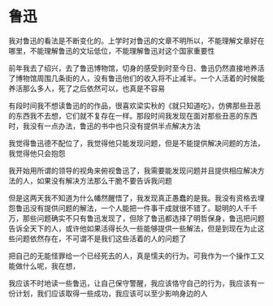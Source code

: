 # 鲁迅

我对鲁迅的看法是不断变化的。上学时对鲁迅的文章不明所以，不能理解文章好在哪里，不能理解鲁迅的文坛低位，不能理解鲁迅对这个国家重要性

前年我去了绍兴，去了鲁迅博物馆，切身的感受到时至今日、鲁迅仍然直接地养活了博物馆周围几条街的人，没有鲁迅他们的收入将不止减半。一个人活着的时候能养活那么多人，死了之后依然可以，也真是不容易

有段时间我不想读鲁迅的的作品，很喜欢梁实秋的《就只知道吃》，仿佛那些丑恶的东西我不去想，它们就不复存在一样。那段时间我发现在面对那些丑恶的东西时，我没有一点办法，鲁迅的书中也只没有提供半点解决方法

我觉得鲁迅德不配位了，我觉得他只能发现问题，但是不能提供解决问题的方法，我觉得他只会抱怨

我开始用所谓的领导的视角来俯视鲁迅了，我需要能发现问题并且提供相应解决方法的人，如果没有解决方法那么干脆不要告诉我问题

但是这两天我不知道为什么幡然醒悟了，我发现真正愚蠢的是我。我没有资格去埋怨鲁迅没有提供问题的解法，一个人能把一件事干成就很不错了。聪明的人千千万，那些问题确实不只有鲁迅发现了，但除了鲁迅都选择了明哲保身，鲁迅把问题告诉全天下的人，或许他如果活得长久一些能够提供一些解法，但是到现在为止这些问题依然存在，不可谓不是我们这些活着的人的问题了

把自己的无能怪罪给一个已经死去的人，真是懦夫的行为。可我作为一个操作工又能做什么呢，我在想，

我应该不时地读一些鲁迅，让自己保守警醒，我应该恪守自己的行为，我应该有一份计划，我们应该取得一些成功，我应该可以至少影响身边的人
